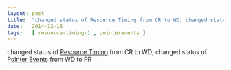```yaml
---
layout: post
title:  "changed status of Resource Timing from CR to WD; changed status of Pointer Events from WD to PR"
date:   2014-12-16
tags:   [ resource-timing-1 , pointerevents ]
---
```


changed status of [Resource Timing](/spec/resource-timing-1) from CR to WD; changed status of [Pointer Events](/spec/pointerevents) from WD to PR

